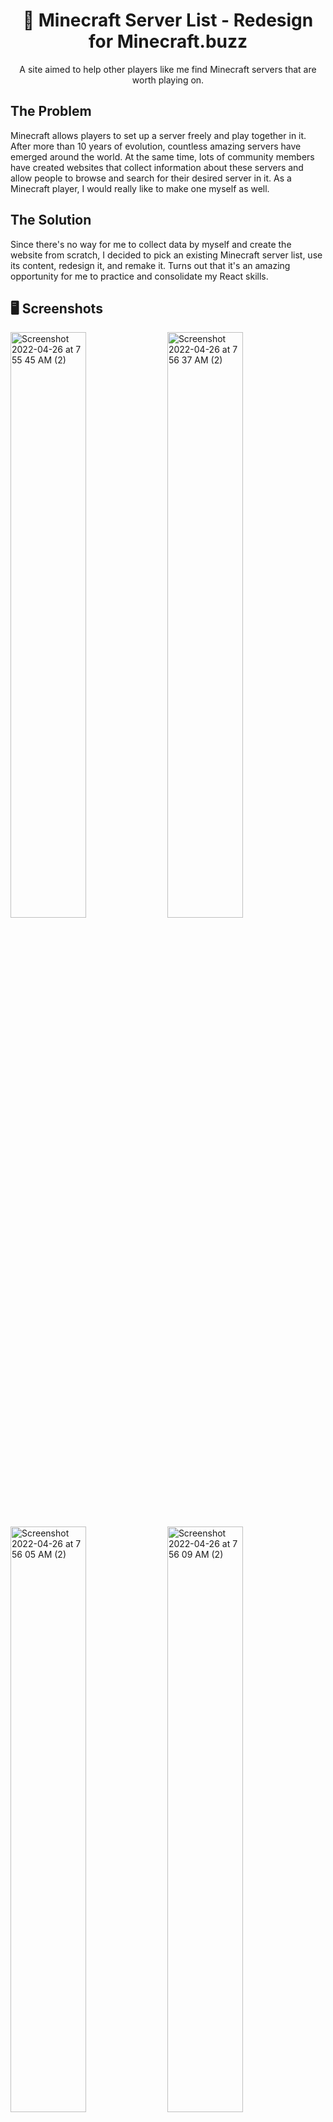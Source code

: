 <center><h1 align="center">🐝 Minecraft Server List - Redesign for Minecraft.buzz</h1></center>

<p align="center">A site aimed to help other players like me find Minecraft servers that are worth playing on. </p>

## The Problem

Minecraft allows players to set up a server freely and play together in it. After more than 10 years of evolution, countless amazing servers have emerged around the world. At the same time, lots of community members have created websites that collect information about these servers and allow people to browse and search for their desired server in it. As a Minecraft player, I would really like to make one myself as well.

## The Solution

Since there's no way for me to collect data by myself and create the website from scratch, I decided to pick an existing Minecraft server list, use its content, redesign it, and remake it. Turns out that it's an amazing opportunity for me to practice and consolidate my React skills.

## 🖥 Screenshots

<div>
  <img width="49%" alt="Screenshot 2022-04-26 at 7 55 45 AM (2)" src="https://user-images.githubusercontent.com/64565584/165193087-32bbcc6c-98ec-4899-a65f-96993a033f61.png">
  <img width="49%" alt="Screenshot 2022-04-26 at 7 56 37 AM (2)" src="https://user-images.githubusercontent.com/64565584/165193098-4441864c-819a-4bd8-a943-c3e21c6d942d.png">
  <img width="49%" alt="Screenshot 2022-04-26 at 7 56 05 AM (2)" src="https://user-images.githubusercontent.com/64565584/165193110-d83ba327-8337-4436-9584-7c1d5360b3fa.png">
  <img width="49%" alt="Screenshot 2022-04-26 at 7 56 09 AM (2)" src="https://user-images.githubusercontent.com/64565584/165193114-3b7058d3-4e29-493c-a95d-e6f433dd90f2.png">
</div>

## 🔬 Technologies Used 

![skills](https://img.shields.io/badge/-JAVASCRIPT-FF0000?style=for-the-badge&logo=javascript&logoColor=white&color=red)
![skills](https://img.shields.io/badge/-HTML-FF0000?style=for-the-badge&logo=html5&logoColor=white&color=green)
![skills](https://img.shields.io/badge/-CSS-FF0000?style=for-the-badge&logo=css3&logoColor=white&color=indigo)
![skills](https://img.shields.io/badge/-TAILWIND_CSS-FF0000?style=for-the-badge&logo=tailwindcss&logoColor=white&color=22D3EE)
![skills](https://img.shields.io/badge/-EXPRESS_JS-FF0000?style=for-the-badge&logo=express&logoColor=white&color=grey)
![skills](https://img.shields.io/badge/-REACT_JS-FF0000?style=for-the-badge&logo=react&logoColor=white&color=38BDF8)

## ⌨️ Setup

If you want to run the website on your local machine:
1. Clone the repository: `git clone https://github.com/melvinchia3636/MCS`
2. Install all required dependencies using `npm install` for both client and server side.
3. Run `npm run dev` on the client side and `node index.js` on the server side.

## 📈 Status

This project is still under development, new features are being added constantly. If any bugs are found, please file an issue here, and I'll resolve it ASAP.

## 💡 Inspirations 

All data are coming from [Minecraft.buzz](https://minecraft.buzz)

## 📄 License

Copyright © 2022 Melvin Chia<br/>
Licensed under MIT.
